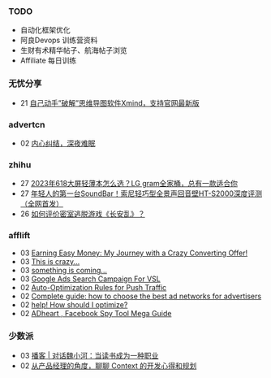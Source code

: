 ### TODO
-  自动化框架优化
-  阿良Devops 训练营资料
-  生财有术精华帖子、航海帖子浏览
-  Affiliate 每日训练

### 无忧分享
<!-- ruyo:START -->
-  21 [自己动手”破解”思维导图软件Xmind，支持官网最新版](https://51.ruyo.net/18460.html)<!-- ruyo:END -->

### advertcn
<!-- advertcn:START -->
-  02 [内心纠结，深夜难眠](https://www.advertcn.com/forum.php?mod=viewthread&tid=111929)<!-- advertcn:END -->

### zhihu
<!-- zhihu:START -->
-  27 [2023年618大屏轻薄本怎么选？LG gram全家桶，总有一款适合你](http://zhuanlan.zhihu.com/p/632641888?utm_campaign=rss&utm_medium=rss&utm_source=rss&utm_content=title)
-  27 [年轻人的第一台SoundBar！索尼轻巧型全景声回音壁HT-S2000深度评测（全网首发）](http://zhuanlan.zhihu.com/p/630990296?utm_campaign=rss&utm_medium=rss&utm_source=rss&utm_content=title)
-  26 [如何评价密室逃脱游戏《长安乱》？](http://www.zhihu.com/question/563950552/answer/3045961312?utm_campaign=rss&utm_medium=rss&utm_source=rss&utm_content=title)<!-- zhihu:END -->

### afflift
<!-- afflift:START -->
-  03 [Earning Easy Money: My Journey with a Crazy Converting Offer!](https://afflift.com/f/threads/earning-easy-money-my-journey-with-a-crazy-converting-offer.11370/)
-  03 [This is crazy...](https://afflift.com/f/threads/this-is-crazy.11539/)
-  03 [something is coming...](https://afflift.com/f/threads/something-is-coming.11533/)
-  03 [Google Ads Search Campaign For VSL](https://afflift.com/f/threads/google-ads-search-campaign-for-vsl.11517/)
-  02 [Auto-Optimization Rules for Push Traffic](https://afflift.com/f/threads/auto-optimization-rules-for-push-traffic.11540/)
-  02 [Complete guide: how to choose the best ad networks for advertisers](https://afflift.com/f/threads/complete-guide-how-to-choose-the-best-ad-networks-for-advertisers.11541/)
-  02 [help! How should I optimize?](https://afflift.com/f/threads/help-how-should-i-optimize.11484/)
-  02 [ADheart , Facebook Spy Tool Mega Guide](https://afflift.com/f/threads/adheart-facebook-spy-tool-mega-guide.11532/)<!-- afflift:END -->

### 少数派
<!-- sspai:START -->
-  03 [播客 | 对话魏小河：当读书成为一种职业](https://sspai.com/post/82611)
-  02 [从产品经理的角度，聊聊 Context 的开发心得和规划](https://sspai.com/post/82629)<!-- sspai:END -->

